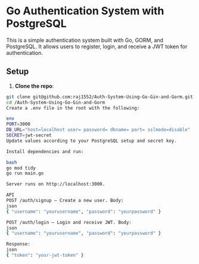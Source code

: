 # Go Authentication System with PostgreSQL

This is a simple authentication system built with Go, GORM, and PostgreSQL. It allows users to register, login, and receive a JWT token for authentication.

## Setup

1. **Clone the repo**:  
```bash
git clone git@github.com:raj1552/Auth-System-Using-Go-Gin-and-Gorm.git
cd /Auth-System-Using-Go-Gin-and-Gorm
Create a .env file in the root with the following:

env
PORT=3000
DB_URL="host=localhost user= password= dbname= port= sslmode=disable"
SECRET=jwt-secret
Update values according to your PostgreSQL setup and secret key.

Install dependencies and run:

bash
go mod tidy
go run main.go

Server runs on http://localhost:3000.

API
POST /auth/signup – Create a new user. Body:
json
{ "username": "yourusername", "password": "yourpassword" }

POST /auth/login – Login and receive JWT. Body:
json
{ "username": "yourusername", "password": "yourpassword" }

Response:
json
{ "token": "your-jwt-token" }
